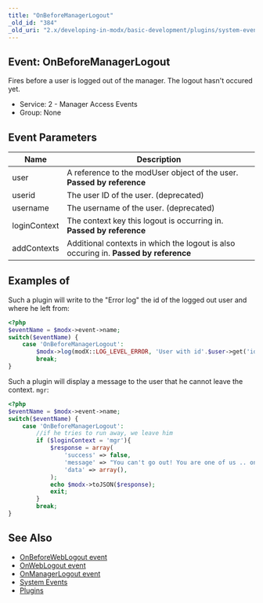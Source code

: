 ```yaml
---
title: "OnBeforeManagerLogout"
_old_id: "384"
_old_uri: "2.x/developing-in-modx/basic-development/plugins/system-events/onbeforemanagerlogout"
---
```


## Event: OnBeforeManagerLogout

Fires before a user is logged out of the manager. The logout hasn't occured yet.

- Service: 2 - Manager Access Events
- Group: None

## Event Parameters

| Name               | Description                                                                          |
| ------------------ | ------------------------------------------------------------------------------------ |
| user         | A reference to the modUser object of the user. **Passed by reference**               |
| userid             | The user ID of the user. (deprecated)                                                |
| username           | The username of the user. (deprecated)                                               |
| loginContext | The context key this logout is occurring in. **Passed by reference**                 |
| addContexts  | Additional contexts in which the logout is also occuring in. **Passed by reference** |

## Examples of

Such a plugin will write to the "Error log" the id of the logged out user and where he left from:

``` php
<?php
$eventName = $modx->event->name;
switch($eventName) {
    case 'OnBeforeManagerLogout':
        $modx->log(modX::LOG_LEVEL_ERROR, 'User with id'.$user->get('id').' logged out in context '.$loginContext.' and also in these'.print_r($addContexts));
        break;
}
```
                
Such a plugin will display a message to the user that he cannot leave the context. `mgr`:

``` php
<?php
$eventName = $modx->event->name;
switch($eventName) {
    case 'OnBeforeManagerLogout':
        //if he tries to run away, we leave him
        if ($loginContext = 'mgr'){
            $response = array(
            	'success' => false,
            	'message' => "You can't go out! You are one of us .. one of us .. one of us",
            	'data' => array(),
            );
            echo $modx->toJSON($response);
            exit;
        }
        break;
}
```

## See Also

- [OnBeforeWebLogout event](extending-modx/plugins/system-events/onbeforeweblogout "OnBeforeWebLogout")
- [OnWebLogout event](extending-modx/plugins/system-events/onweblogout "OnWebLogout")
- [OnManagerLogout event](extending-modx/plugins/system-events/onmanagerlogout "OnManagerLogout")
- [System Events](extending-modx/plugins/system-events "System Events")
- [Plugins](extending-modx/plugins "Plugins")
